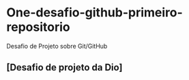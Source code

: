 # One-desafio-github-primeiro-repositorio
Desafio de Projeto sobre Git/GitHub
## [Desafio de projeto da Dio]
